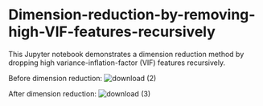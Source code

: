 # Dimension-reduction-by-removing-high-VIF-features-recursively
This Jupyter notebook demonstrates a dimension reduction method by dropping high variance-inflation-factor (VIF) features recursively.

Before dimension reduction:
![download (2)](https://github.com/hanfei1986/Dimension-reduction-by-removing-high-VIF-features-recursively/assets/59255164/b03d7b55-88a2-4771-8672-d60d1d399b68)

After dimension reduction:
![download (3)](https://github.com/hanfei1986/Dimension-reduction-by-removing-high-VIF-features-recursively/assets/59255164/f8d24191-5676-4781-ba9c-f19a81cf6c27)



